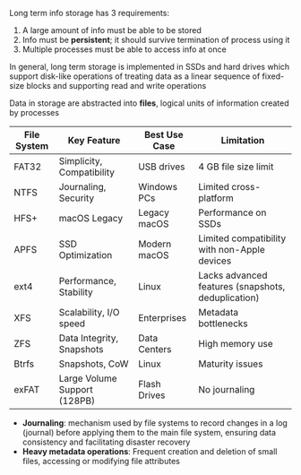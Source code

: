 Long term info storage has 3 requirements:
1) A large amount of info must be able to be stored
2) Info must be **persistent**; it should survive termination of process using it
3) Multiple processes must be able to access info at once

In general, long term storage is implemented in SSDs and hard drives which support disk-like operations of treating data as a linear sequence of fixed-size blocks and supporting read and write operations

Data in storage are abstracted into **files**, logical units of information created by processes

| File System | Key Feature                  | Best Use Case | Limitation                                         |
| ----------- | ---------------------------- | ------------- | -------------------------------------------------- |
| FAT32       | Simplicity, Compatibility    | USB drives    | 4 GB file size limit                               |
| NTFS        | Journaling, Security         | Windows PCs   | Limited cross-platform                             |
| HFS+        | macOS Legacy                 | Legacy macOS  | Performance on SSDs                                |
| APFS        | SSD Optimization             | Modern macOS  | Limited compatibility with non-Apple devices       |
| ext4        | Performance, Stability       | Linux         | Lacks advanced features (snapshots, deduplication) |
| XFS         | Scalability, I/O speed       | Enterprises   | Metadata bottlenecks                               |
| ZFS         | Data Integrity, Snapshots    | Data Centers  | High memory use                                    |
| Btrfs       | Snapshots, CoW               | Linux         | Maturity issues                                    |
| exFAT       | Large Volume Support (128PB) | Flash Drives  | No journaling                                      |
- **Journaling**: mechanism used by file systems to record changes in a log (journal) before applying them to the main file system, ensuring data consistency and facilitating disaster recovery
- **Heavy metadata operations**: Frequent creation and deletion of small files, accessing or modifying file attributes